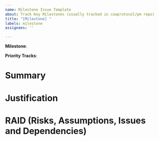 ```yaml
---
name: Milestone Issue Template
about: Track Key Milestones (usually tracked in cowprotocol/pm repo)
title: "[Milestone] "
labels: milestone
assignees: ''

---
```


**Milestone**: <!-- URL to the GitHub Milestone -->
<!-- Remove tracks as needed -->
**Priority Tracks**: <!-- eg: Secure Scalability, Production Readiness, Growth, Generating Revenue (Sustainability & Longevity) -->

# Summary

<!-- Provide a high level summary of the Milestone -->  

# Justification

<!-- Justify the Milestone in the context of the priority tracks and project/collective strategies -->

# RAID (Risks, Assumptions, Issues and Dependencies)

<!-- List dependencies on other milestones (avoid dependencies on tasks) -->

<!-- List dependencies on other teams -->

<!-- List any risks or assumptions that will be cleared as work progresses -->

<!-- List any GitHub issues that tracks any blocker or any of the items above -->
